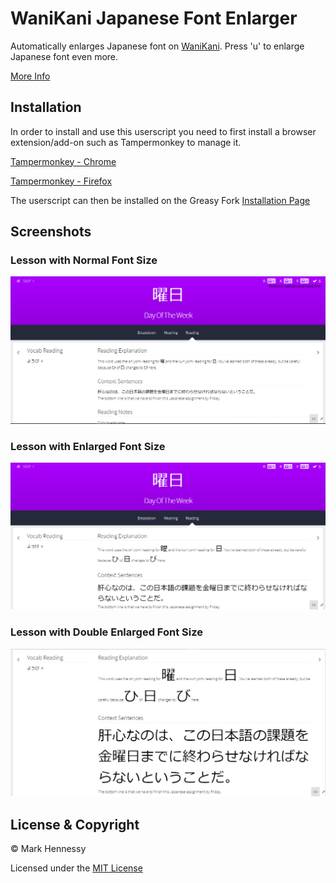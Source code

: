 # WaniKani Japanese Font Enlarger

Automatically enlarges Japanese font on [WaniKani](https://www.wanikani.com). Press 'u' to enlarge Japanese font even more.

[More Info](INFO.md)

## Installation

In order to install and use this userscript you need to first install a browser extension/add-on such as Tampermonkey to manage it.

[Tampermonkey - Chrome](https://chrome.google.com/webstore/detail/tampermonkey/dhdgffkkebhmkfjojejmpbldmpobfkfo?hl=en)

[Tampermonkey - Firefox](https://addons.mozilla.org/en-US/firefox/addon/tampermonkey/)

The userscript can then be installed on the Greasy Fork [Installation Page](https://greasyfork.org/en/scripts/37995-wanikani-japanese-font-enlarger)

## Screenshots

### Lesson with Normal Font Size

![Lesson with Normal Font Size](screenshots/lesson_with_normal_font_size.png)

### Lesson with Enlarged Font Size

![Lesson with Enlarged Font Size](screenshots/lesson_with_enlarged_font_size.png)

### Lesson with Double Enlarged Font Size

![Lesson with Double Enlarged Font Size](screenshots/lesson_with_double_enlarged_font_size.png)

## License & Copyright

© Mark Hennessy

Licensed under the [MIT License](LICENSE.md)
